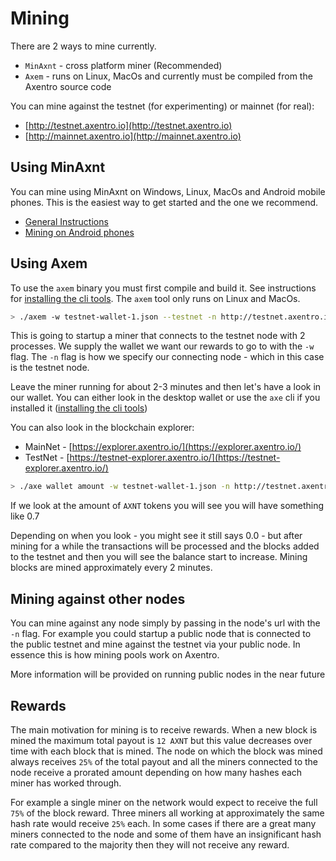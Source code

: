 # Mining

There are 2 ways to mine currently.

* `MinAxnt` - cross platform miner (Recommended)
* `Axem` - runs on Linux, MacOs and currently must be compiled from the Axentro source code

You can mine against the testnet (for experimenting) or mainnet (for real):

* [http://testnet.axentro.io](http://testnet.axentro.io)
* [http://mainnet.axentro.io](http://mainnet.axentro.io)

## Using MinAxnt

You can mine using MinAxnt on Windows, Linux, MacOs and Android mobile phones. This is the easiest way to get started and the one we recommend.

* [General Instructions](https://github.com/Axentro/minaxnt)
* [Mining on Android phones](https://github.com/Axentro/minaxnt/wiki/Install-MinAXNT-on-Android-device)

## Using Axem

To use the `axem` binary you must first compile and build it. See instructions for [installing the cli tools](/using-the-cli/install.md). The `axem` tool only runs on Linux and MacOs.

```bash
> ./axem -w testnet-wallet-1.json --testnet -n http://testnet.axentro.io --process=2
```

This is going to startup a miner that connects to the testnet node with 2 processes. We supply the wallet we want our rewards to go to with the `-w` flag. The `-n` flag is how we specify our connecting node - which in this case is the testnet node.

Leave the miner running for about 2-3 minutes and then let's have a look in our wallet. You can either look in the desktop wallet or use the `axe` cli if you installed it ([installing the cli tools](/using-the-cli/install.md))

You can also look in the blockchain explorer: 

* MainNet - [https://explorer.axentro.io/](https://explorer.axentro.io/)
* TestNet - [https://testnet-explorer.axentro.io/](https://testnet-explorer.axentro.io/)

```bash
> ./axe wallet amount -w testnet-wallet-1.json -n http://testnet.axentro.io
```

If we look at the amount of `AXNT` tokens you will see you will have something like 0.7

Depending on when you look - you might see it still says 0.0 - but after mining for a while the transactions will be processed and the blocks added to the testnet and then you will see the balance start to increase. Mining blocks are mined approximately every 2 minutes.

## Mining against other nodes

You can mine against any node simply by passing in the node's url with the `-n` flag. For example you could startup a public node that is connected to the public testnet and mine against the testnet via your public node. In essence this is how mining pools work on Axentro.

More information will be provided on running public nodes in the near future

## Rewards

The main motivation for mining is to receive rewards. When a new block is mined the maximum total payout is `12 AXNT` but this value decreases over time with each block that is mined. The node on which the block was mined always receives `25%` of the total payout and all the miners connected to the node receive a prorated amount depending on how many hashes each miner has worked through.

For example a single miner on the network would expect to receive the full `75%` of the block reward. Three miners all working at approximately the same hash rate would receive `25%` each. In some cases if there are a great many miners connected to the node and some of them have an insignificant hash rate compared to the majority then they will not receive any reward.

